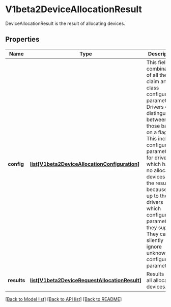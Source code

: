 # V1beta2DeviceAllocationResult

DeviceAllocationResult is the result of allocating devices.

## Properties
Name | Type | Description | Notes
------------ | ------------- | ------------- | -------------
**config** | [**list[V1beta2DeviceAllocationConfiguration]**](V1beta2DeviceAllocationConfiguration.md) | This field is a combination of all the claim and class configuration parameters. Drivers can distinguish between those based on a flag.  This includes configuration parameters for drivers which have no allocated devices in the result because it is up to the drivers which configuration parameters they support. They can silently ignore unknown configuration parameters. | [optional] 
**results** | [**list[V1beta2DeviceRequestAllocationResult]**](V1beta2DeviceRequestAllocationResult.md) | Results lists all allocated devices. | [optional] 

[[Back to Model list]](../README.md#documentation-for-models) [[Back to API list]](../README.md#documentation-for-api-endpoints) [[Back to README]](../README.md)



